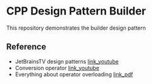# CPP Design Pattern Builder

This repository demonstrates the builder design pattern

## Reference

- JetBrainsTV design patterns [link_youtube](https://www.youtube.com/watch?v=j9arNRRoPe8)
- Conversion operator [link_youtube](https://www.youtube.com/watch?v=UZIaRlrSWcY)
- Everything about operator overloading [link_pdf](http://umich.edu/~eecs381/handouts/Operator_Overloading.pdf)